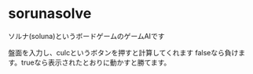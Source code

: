 # sorunasolve

ソルナ(soluna)というボードゲームのゲームAIです

盤面を入力し、culcというボタンを押すと計算してくれます
falseなら負けます。trueなら表示されたとおりに動かすと勝てます。
